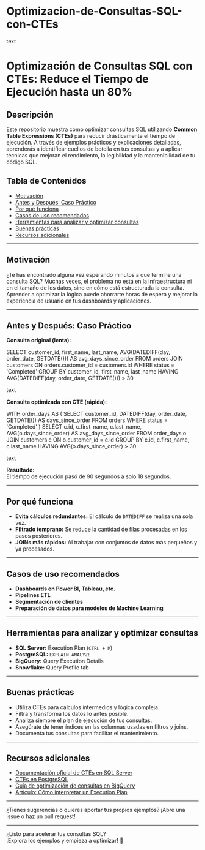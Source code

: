 # Optimizacion-de-Consultas-SQL-con-CTEs
text
# Optimización de Consultas SQL con CTEs: Reduce el Tiempo de Ejecución hasta un 80%

## Descripción

Este repositorio muestra cómo optimizar consultas SQL utilizando **Common Table Expressions (CTEs)** para reducir drásticamente el tiempo de ejecución. A través de ejemplos prácticos y explicaciones detalladas, aprenderás a identificar cuellos de botella en tus consultas y a aplicar técnicas que mejoran el rendimiento, la legibilidad y la mantenibilidad de tu código SQL.

## Tabla de Contenidos

- [Motivación](#motivación)
- [Antes y Después: Caso Práctico](#antes-y-después-caso-práctico)
- [Por qué funciona](#por-qué-funciona)
- [Casos de uso recomendados](#casos-de-uso-recomendados)
- [Herramientas para analizar y optimizar consultas](#herramientas-para-analizar-y-optimizar-consultas)
- [Buenas prácticas](#buenas-prácticas)
- [Recursos adicionales](#recursos-adicionales)

---

## Motivación

¿Te has encontrado alguna vez esperando minutos a que termine una consulta SQL? Muchas veces, el problema no está en la infraestructura ni en el tamaño de los datos, sino en cómo está estructurada la consulta. Aprender a optimizar la lógica puede ahorrarte horas de espera y mejorar la experiencia de usuario en tus dashboards y aplicaciones.

---

## Antes y Después: Caso Práctico

**Consulta original (lenta):**

SELECT
customer_id,
first_name,
last_name,
AVG(DATEDIFF(day, order_date, GETDATE())) AS avg_days_since_order
FROM
orders
JOIN
customers ON orders.customer_id = customers.id
WHERE
status = 'Completed'
GROUP BY
customer_id, first_name, last_name
HAVING
AVG(DATEDIFF(day, order_date, GETDATE())) > 30

text

**Consulta optimizada con CTE (rápida):**

WITH order_days AS (
SELECT
customer_id,
DATEDIFF(day, order_date, GETDATE()) AS days_since_order
FROM
orders
WHERE
status = 'Completed'
)
SELECT
c.id,
c.first_name,
c.last_name,
AVG(o.days_since_order) AS avg_days_since_order
FROM
order_days o
JOIN
customers c ON o.customer_id = c.id
GROUP BY
c.id, c.first_name, c.last_name
HAVING
AVG(o.days_since_order) > 30

text

**Resultado:**  
El tiempo de ejecución pasó de 90 segundos a solo 18 segundos.

---

## Por qué funciona

- **Evita cálculos redundantes:** El cálculo de `DATEDIFF` se realiza una sola vez.
- **Filtrado temprano:** Se reduce la cantidad de filas procesadas en los pasos posteriores.
- **JOINs más rápidos:** Al trabajar con conjuntos de datos más pequeños y ya procesados.

---

## Casos de uso recomendados

- **Dashboards en Power BI, Tableau, etc.**
- **Pipelines ETL**
- **Segmentación de clientes**
- **Preparación de datos para modelos de Machine Learning**

---

## Herramientas para analizar y optimizar consultas

- **SQL Server:** Execution Plan (`CTRL + M`)
- **PostgreSQL:** `EXPLAIN ANALYZE`
- **BigQuery:** Query Execution Details
- **Snowflake:** Query Profile tab

---

## Buenas prácticas

- Utiliza CTEs para cálculos intermedios y lógica compleja.
- Filtra y transforma los datos lo antes posible.
- Analiza siempre el plan de ejecución de tus consultas.
- Asegúrate de tener índices en las columnas usadas en filtros y joins.
- Documenta tus consultas para facilitar el mantenimiento.

---

## Recursos adicionales

- [Documentación oficial de CTEs en SQL Server](https://learn.microsoft.com/es-es/sql/t-sql/queries/with-common-table-expression-transact-sql)
- [CTEs en PostgreSQL](https://www.postgresql.org/docs/current/queries-with.html)
- [Guía de optimización de consultas en BigQuery](https://cloud.google.com/bigquery/query-optimization)
- [Artículo: Cómo interpretar un Execution Plan](https://www.sqlshack.com/how-to-read-sql-server-execution-plans/)

---

¿Tienes sugerencias o quieres aportar tus propios ejemplos? ¡Abre una issue o haz un pull request!

---

¿Listo para acelerar tus consultas SQL?  
¡Explora los ejemplos y empieza a optimizar! 🚀
